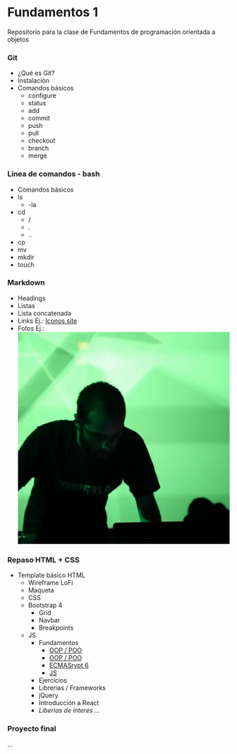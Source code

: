 
# Fundamentos 1

Repositorio para la clase de Fundamentos de programación orientada a objetos

### Git
- ¿Qué es Git?
- Instalación
- Comandos básicos
  - configure
  - status
  - add
  - commit
  - push
  - pull
  - checkout
  - branch
  - merge

### Linea de comandos - bash
- Comandos básicos
 - ls
   - -la
 - cd
   - /
   - .
   - ..
 - cp
 - mv
 - mkdir
 - touch

### Markdown
- Headings
- Listas
 - Lista concatenada
- Links Ej.: [Iconos site](https://iconos.edu.mx)
- Fotos Ej.: ![](img/josecaos.live.2.jpg)

### Repaso HTML + CSS
- Template básico HTML
  - Wireframe LoFi
  - Maqueta
   - CSS
   - Bootstrap 4
      - Grid
      - Navbar
      - Breakpoints
    - JS
      - Fundamentos
        - [OOP / POO](https://codesolt.com/tutoriales/fundamentos/programacion-orientada-objetos/)
        - [OOP / POO](https://msdn.microsoft.com/es-es/library/bb972232.aspx)
        - [ECMASrypt 6](https://www.youtube.com/watch?v=OjMZg9gTLgw)  
        - [JS](https://www.youtube.com/watch?v=k9wTpG8NI4Q)  
      - Ejercicios
      - Librerias / Frameworks
       - jQuery
       - Introducción a React
       - *Liberias de interés ...*

### Proyecto final
...
